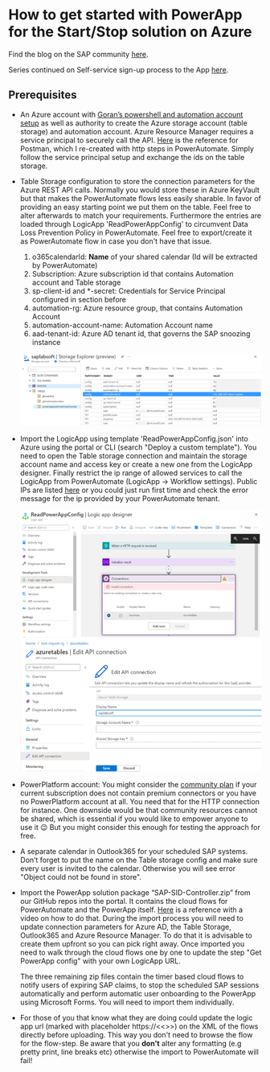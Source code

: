# How to get started with PowerApp for the Start/Stop solution on Azure

Find the blog on the SAP community [here](https://blogs.sap.com/2021/02/10/hey-sap-systems-my-powerapp-says-snooze-but-only-if-youre-ready-yet/).

Series continued on Self-service sign-up process to the App [here](https://blogs.sap.com/2021/03/08/sap-snoozing-just-sign-me-up-already/).

## Prerequisites

- An Azure account with [Goran’s powershell and automation account setup](https://techcommunity.microsoft.com/t5/running-sap-applications-on-the/optimize-your-azure-costs-by-automating-sap-system-start-stop/ba-p/2120675) as well as authority to create the Azure storage account (table storage) and automation account. Azure Resource Manager requires a service principal to securely call the API. [Here](https://blog.jongallant.com/2017/11/azure-rest-apis-postman/) is the reference for Postman, which I re-created with http steps in PowerAutomate. Simply follow the service principal setup and exchange the ids on the table storage.

- Table Storage configuration to store the connection parameters for the Azure REST API calls. Normally you would store these in Azure KeyVault but that makes the PowerAutomate flows less easily sharable. In favor of providing an easy starting point we put them on the table. Feel free to alter afterwards to match your requirements. Furthermore the entries are loaded through LogicApp 'ReadPowerAppConfig' to circumvent Data Loss Prevention Policy in PowerAutomate. Feel free to export/create it as PowerAutomate flow in case you don't have that issue.

    1. o365calendarId: __Name__ of your shared calendar (Id will be extracted by PowerAutomate)
    2. Subscription: Azure subscription id that contains Automation account and Table storage
    3. sp-client-id and *-secret: Credentials for Service Principal configured in section before
    4. automation-rg: Azure resource group, that contains Automation Account
    5. automation-account-name: Automation Account name
    6. aad-tenant-id: Azure AD tenant id, that governs the SAP snoozing instance

    ![TableStorageView](./pictures/tablestorageview.png)

- Import the LogicApp using template 'ReadPowerAppConfig.json' into Azure using the portal or CLI (search "Deploy a custom template"). You need to open the Table storage connection and maintain the storage account name and access key or create a new one from the LogicApp designer. Finally restrict the ip range of allowed services to call the LogicApp from PowerAutomate (LogicApp -> Workflow settings). Public IPs are listed [here](https://docs.microsoft.com/en-us/power-automate/limits-and-config#ip-addresses) or you could just run first time and check the error message for the ip provided by your PowerAutomate tenant.

    ![TableConnectionView](./pictures/logicApp.png)
    ![TableConnectionView](./pictures/table-connection.png)

- PowerPlatform account: You might consider the [community plan](https://powerapps.microsoft.com/de-de/communityplan/) if your current subscription does not contain premium connectors or you have no PowerPlatform account at all. You need that for the HTTP connection for instance. One downside would be that community resources cannot be shared, which is essential if you would like to empower anyone to use it 😉 But you might consider this enough for testing the approach for free.

- A separate calendar in Outlook365 for your scheduled SAP systems. Don’t forget to put the name on the Table storage config and make sure every user is invited to the calendar. Otherwise you will see error "Object could not be found in store".

- Import the PowerApp solution package “SAP-SID-Controller.zip” from our GitHub repos into the portal. It contains the cloud flows for PowerAutomate and the PowerApp itself. [Here](https://docs.microsoft.com/en-us/powerapps/maker/canvas-apps/export-import-app#importing-a-canvas-app-package) is a reference with a video on how to do that. During the import process you will need to update connection parameters for Azure AD, the Table Storage, Outlook365 and Azure Resource Manager. To do that it is advisable to create them upfront so you can pick right away. Once imported you need to walk through the cloud flows one by one to update the step "Get PowerApp config" with your own LogicApp URL. 
    
    The three remaining zip files contain the timer based cloud flows to notify users of expiring SAP claims, to stop the scheduled SAP sessions automatically and perform automatic user onboarding to the PowerApp using Microsoft Forms. You will need to import them individually. 

- For those of you that know what they are doing could update the logic app url (marked with placeholder https://<<<your logic app url>>>) on the XML of the flows directly before uploading. This way you don't need to browse the flow for the flow-step. Be aware that you __don't__ alter any formatting (e.g pretty print, line breaks etc) otherwise the import to PowerAutomate will fail!

    